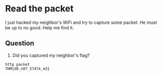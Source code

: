 # Read the packet

I just hacked my neighbor's WiFi and try to capture some packet. He must be up to no good. Help me find it.

## Question 
1. Did you captured my neighbor's flag?
```
http packet
THM{d0_n07_574lk_m3}
```